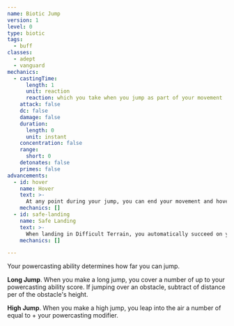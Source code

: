 ```yaml
---
name: Biotic Jump
version: 1
level: 0
type: biotic
tags:
  - buff
classes:
  - adept
  - vanguard
mechanics:
  - castingTime:
      length: 1
      unit: reaction
      reaction: which you take when you jump as part of your movement
    attack: false
    dc: false
    damage: false
    duration:
      length: 0
      unit: instant
    concentration: false
    range:
      short: 0
    detonates: false
    primes: false
advancements:
  - id: hover
    name: Hover
    text: >-
      At any point during your jump, you can end your movement and hover in place. At the start of your next turn, you float to the ground, taking half your movement for that turn.
    mechanics: []
  - id: safe-landing
    name: Safe Landing
    text: >-
      When landing in Difficult Terrain, you automatically succeed on your Dexterity (Acrobatics) check to remain standing. Additionally, if you would land within an area that causes a Dexterity saving throw, you have advantage on the save.
    mechanics: []

---
```

Your powercasting ability determines how far you can jump.

__Long Jump__. When you make a long jump, you cover a number of <me-distance length="0" /> up to your powercasting ability score. If jumping
over an obstacle, subtract <me-distance length="5" /> of distance per <me-distance length="10" /> of the obstacle's height.

__High Jump__. When you make a high jump, you leap into the air a number of <me-distance length="0" /> equal to <me-distance length="5" numOnly /> + your powercasting modifier.
